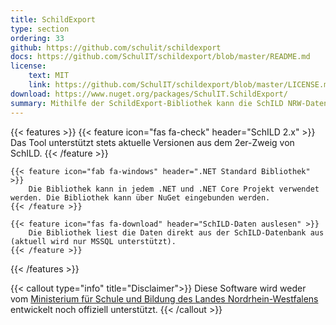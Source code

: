 ```yaml
---
title: SchildExport
type: section
ordering: 33
github: https://github.com/schulit/schildexport
docs: https://github.com/SchulIT/schildexport/blob/master/README.md
license:
    text: MIT
    link: https://github.com/SchulIT/schildexport/blob/master/LICENSE.md
download: https://www.nuget.org/packages/SchulIT.SchildExport/
summary: Mithilfe der SchildExport-Bibliothek kann die SchILD NRW-Datenbank ausgelesen werden.
---
```


{{< features >}}
    {{< feature icon="fas fa-check" header="SchILD 2.x" >}}
        Das Tool unterstützt stets aktuelle Versionen aus dem 2er-Zweig von SchILD.
    {{< /feature >}}

    {{< feature icon="fab fa-windows" header=".NET Standard Bibliothek" >}}
        Die Bibliothek kann in jedem .NET und .NET Core Projekt verwendet werden. Die Bibliothek kann über NuGet eingebunden werden.
    {{< /feature >}}

    {{< feature icon="fas fa-download" header="SchILD-Daten auslesen" >}}
        Die Bibliothek liest die Daten direkt aus der SchILD-Datenbank aus (aktuell wird nur MSSQL unterstützt).
    {{< /feature >}}
{{< /features >}}

{{< callout type="info" title="Disclaimer">}}
    Diese Software wird weder vom <a href="https://www.svws.nrw.de/">Ministerium für Schule und Bildung des Landes Nordrhein-Westfalens</a> entwickelt noch offiziell unterstützt.
{{< /callout >}}